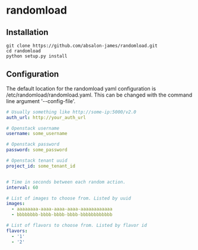 # randomload

## Installation
```shell
git clone https://github.com/absalon-james/randomload.git
cd randomload
python setup.py install
```

## Configuration
The default location for the randomload yaml configuration is /etc/randomload/randomload.yaml.
This can be changed with the command line argument '--config-file'.

```yaml
# Usually something like http://some-ip:5000/v2.0
auth_url: http://your_auth_url

# Openstack username
username: some_username

# Openstack password
password: some_password

# Openstack tenant uuid
project_id: some_tenant_id


# Time in seconds between each random action.
interval: 60

# List of images to choose from. Listed by uuid
images:
  - aaaaaaaa-aaaa-aaaa-aaaa-aaaaaaaaaaaa
  - bbbbbbbb-bbbb-bbbb-bbbb-bbbbbbbbbbbb

# List of flavors to choose from. Listed by flavor id
flavors:
  - '1'
  - '2'

```
